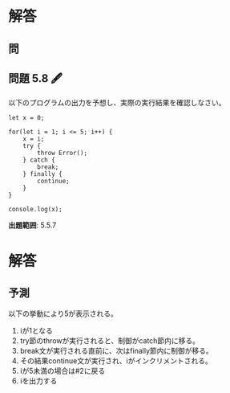 # 解答

## 問

## 問題 5.8 🖋️

以下のプログラムの出力を予想し、実際の実行結果を確認しなさい。

```
let x = 0;

for(let i = 1; i <= 5; i++) {
    x = i;
    try {
        throw Error();
    } catch {
        break;
    } finally {
        continue;
    }
}

console.log(x);
```

**出題範囲**: 5.5.7

# 解答

## 予測
以下の挙動により5が表示される。

1. iが1となる
1. try節のthrowが実行されると、制御がcatch節内に移る。
1. break文が実行される直前に、次はfinally節内に制御が移る。
1. その結果continue文が実行され、iがインクリメントされる。
1. iが5未満の場合は#2に戻る
1. iを出力する